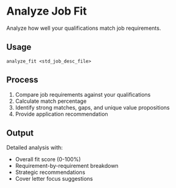 # Analyze Job Fit

Analyze how well your qualifications match job requirements.

## Usage
```
analyze_fit <std_job_desc_file>
```

## Process
1. Compare job requirements against your qualifications
2. Calculate match percentage
3. Identify strong matches, gaps, and unique value propositions
4. Provide application recommendation

## Output
Detailed analysis with:
- Overall fit score (0-100%)
- Requirement-by-requirement breakdown
- Strategic recommendations
- Cover letter focus suggestions
